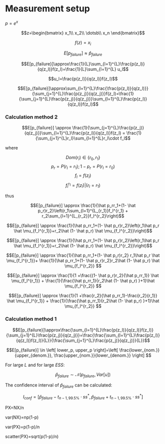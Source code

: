 # Measurement setup

$p=e^x$

$$z=\begin{bmatrix}
    x_1\\
    x_2\\
    \dotsb\\
    x_n
\end{bmatrix}$$

$$f(z)=x_i$$

$$E[p_{failure}]\approx\hat p _{failure}$$


$$E[p_{failure}]\approx\frac{1}{L}\sum_{l=1}^{L}\frac{p(z_l)}{q(z_l)}f(z_l)=\frac{1}{L}\sum_{l=1}^{L} u_l$$

$$u_l=\frac{p(z_l)}{q(z_l)}f(z_l)$$

$$E[p_{failure}]\approx\sum_{l=1}^{L}\frac{\frac{p(z_l)}{q(z_l)}}{\sum_{j=1}^{L}\frac{p(z_j)}{q(z_j)}}f(z_l)=\frac{1}{\sum_{j=1}^{L}\frac{p(z_j)}{q(z_j)}}\sum_{l=1}^{L}\frac{p(z_l)}{q(z_l)}f(z_l)$$


### Calculation method 2

$$E[p_{failure}] \approx \frac{1}{\sum_{j=1}^{L}\frac{p(z_j)}{q(z_j)}}\sum_{l=1}^{L}\frac{p(z_l)}{q(z_l)}f(z_l) = \frac{1}{\sum_{j=1}^{L}r_l}\sum_{l=1}^{L}r_l\cdot f_l$$

where

$$Dom(r_l) \in \{r_0,r_1\}$$
$$p_r=P(r_l=r_1); 1-p_r=P(r_l=r_0)$$
$$f_l=f(z_l)$$
$$f_l^{r_1}=f(z_l) | (r_l=r_1)$$

thus

$$E[p_{failure}] \approx \frac{1}{\hat p_rr_1+(1- \hat p_r)r_2}\left(r_1\sum_{l=1}^{L_{r_1}}f_l^{r_1} + r_2\sum_{l=1}^{L_{r_2}}f_l^{r_2}\right)$$

$$E[p_{failure}] \approx \frac{1}{\hat p_rr_1+(1- \hat p_r)r_2}\left(r_1\hat p_r \hat \mu_{f_l^{r_1}}+r_2\hat (1- \hat p_r) \hat \mu_{f_l^{r_2}}\right)$$

$$E[p_{failure}] \approx \frac{1}{\hat p_rr_1+(1- \hat p_r)r_2}\left(r_1\hat p_r \hat \mu_{f_l^{r_1}}+r_2\hat (1- \hat p_r) \hat \mu_{f_l^{r_2}}\right)$$

$$E[p_{failure}] \approx \frac{1}{\hat p_rr_1+(1- \hat p_r)r_2}  r_1\hat p_r \hat \mu_{f_l^{r_1}}+ \frac{1}{\hat p_rr_1+(1- \hat p_r)r_2}r_2\hat (1- \hat p_r) \hat \mu_{f_l^{r_2}} $$

$$E[p_{failure}] \approx \frac{1}{1 +\frac{(1- \hat p_r)r_2}{\hat p_rr_1}}   \hat \mu_{f_l^{r_1}} + \frac{1}{\frac{\hat p_rr_1}{r_2\hat (1- \hat p_r) }+1}\hat \mu_{f_l^{r_2}} $$

$$E[p_{failure}] \approx \frac{1}{1 +\frac{r_2}{\hat p_rr_1}-\frac{r_2}{r_1}}   \hat \mu_{f_l^{r_1}} + \frac{1}{\frac{\hat p_rr_1}{r_2\hat (1- \hat p_r) }+1}\hat \mu_{f_l^{r_2}} $$

### Calculation method 1


$$E[p_{failure}]\approx\frac{\sum_{l=1}^{L}\frac{p(z_l)}{q(z_l)}f(z_l)}{\sum_{j=1}^{L}\frac{p(z_j)}{q(z_j)}}=\frac{\frac{\sum_{l=1}^{L}\frac{p(z_l)}{q(z_l)}f(z_l)}{L}}{\frac{\sum_{j=1}^{L}\frac{p(z_j)}{q(z_j)}}{L}}$$


$$E[p_{failure}] \in \left[ lower_p, upper_p  \right]=\left[ \frac{lower_{nom.}}{upper_{denom.}}, \frac{upper_{nom.}}{lower_{denom.}}  \right] $$

For large $L$ and for large $ESS$:

$$\hat p _{failure} \sim \mathcal{N}(p_{failure},Var[u])$$

The confidence interval of $\hat p_{failure}$ can be calculated:

$$I_{conf}=\left[ \hat p_{failure}-t_{n-1,99.5\%}\cdot ss^* , \hat p_{failure}+t_{n-1,99.5\%}\cdot ss^*\right]$$


PX=NX/n

var(NX)=np(1-p)

var(PX)=p(1-p)/n

scatter(PX)=sqrt(p(1-p)/n)  
